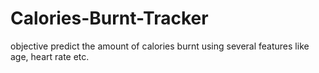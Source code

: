 # Calories-Burnt-Tracker
objective
predict the amount of calories burnt using several features like age, heart rate etc.
